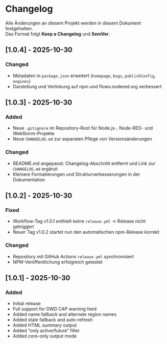 # Changelog
Alle Änderungen an diesem Projekt werden in diesem Dokument festgehalten.  
Das Format folgt **Keep a Changelog** und **SemVer**.

## [1.0.4] - 2025-10-30
### Changed
- Metadaten in `package.json` erweitert (`homepage`, `bugs`, `publishConfig`, `engines`)
- Darstellung und Verlinkung auf npm und flows.nodered.org verbessert

## [1.0.3] - 2025-10-30
### Added
- Neue `.gitignore` im Repository-Root für Node.js-, Node-RED- und WebStorm-Projekte
- Neue `CHANGELOG.md` zur separaten Pflege von Versionsänderungen

### Changed
- README.md angepasst: Changelog-Abschnitt entfernt und Link zur `CHANGELOG.md` ergänzt
- Kleinere Formatierungen und Strukturverbesserungen in der Dokumentation

## [1.0.2] - 2025-10-30
### Fixed
- Workflow-Tag v1.0.1 enthielt keine `release.yml` → Release nicht getriggert
- Neuer Tag v1.0.2 startet nun den automatischen npm-Release korrekt

### Changed
- Repository mit GitHub Actions `release.yml` synchronisiert
- NPM-Veröffentlichung erfolgreich getestet

## [1.0.1] - 2025-10-30
### Added
- Initial release
- Full support for DWD CAP warning feed
- Added name fallback and alternate region names
- Added stale fallback and auto-refresh
- Added HTML summary output
- Added “only active/future” filter
- Added core-only output mode
